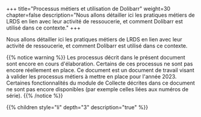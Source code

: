 +++
title="Processus métiers et utilisation de Dolibarr"
weight=30
chapter=false
description="Nous allons détailler ici les pratiques métiers de LRDS en lien avec leur activité de ressoucerie, et comment Dolibarr est utilisé dans ce contexte."
+++

Nous allons détailler ici les pratiques métiers de LRDS en lien avec leur activité
de ressoucerie, et comment Dolibarr est utilisé dans ce contexte.

{{% notice warning %}}
Les processus décrit dans le présent document sont encore en cours d'élaboration.
Certains de ces processus ne sont pas encore réellement en place.
Ce document est un document de travail visant à valider les processus métiers
à mettre en place pour l'année 2023.
Certaines fonctionnalités du module de Collecte décrites dans ce document ne
sont pas encore disponibles (par exemple celles liées aux numéros de série).
{{% /notice %}}

{{% children style="li" depth="3" description="true" %}}
